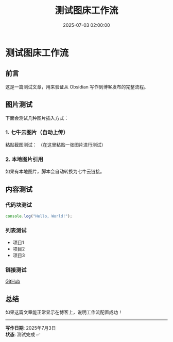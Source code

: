 ﻿---
title: 测试图床工作流
date: 2025-07-03 02:00:00
tags: 
  - 测试
  - 工作流
categories: 
  - 技术分享
cover: /img/upoorcake (7).JPG
description: 测试 Obsidian + 七牛云图床 + Hexo 博客的完整工作流程
---

# 测试图床工作流

## 前言

这是一篇测试文章，用来验证从 Obsidian 写作到博客发布的完整流程。

## 图片测试

下面会测试几种图片插入方式：

### 1. 七牛云图片（自动上传）
粘贴截图测试：
（在这里粘贴一张图片进行测试）

### 2. 本地图片引用
如果有本地图片，脚本会自动转换为七牛云链接。

## 内容测试

### 代码块测试
```javascript
console.log("Hello, World!");
```

### 列表测试
- 项目1
- 项目2
- 项目3

### 链接测试
[GitHub](https://github.com)

## 总结

如果这篇文章能正常显示在博客上，说明工作流配置成功！

---

**写作日期**: 2025年7月3日  
**状态**: 测试完成 ✅

